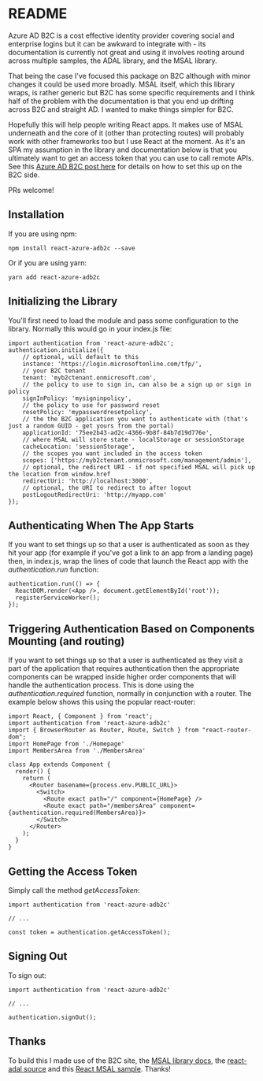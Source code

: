 # README

Azure AD B2C is a cost effective identity provider covering social and enterprise logins but it can be awkward to integrate with - its documentation is currently not great and using it involves rooting around across multiple samples, the ADAL library, and the MSAL library.

That being the case I've focused this package on B2C although with minor changes it could be used more broadly. MSAL itself, which this library wraps, is rather generic but B2C has some specific requirements and I think half of the problem with the documentation is that you end up drifting across B2C and straight AD. I wanted to make things simpler for B2C.

Hopefully this will help people writing React apps. It makes use of MSAL underneath and the core of it (other than protecting routes) will probably work with other frameworks too but I use React at the moment. As it's an SPA my assumption in the library and documentation below is that you ultimately want to get an access token that you can use to call remote APIs. See this [Azure AD B2C post here](https://docs.microsoft.com/en-us/azure/active-directory-b2c/active-directory-b2c-access-tokens) for details on how to set this up on the B2C side.

PRs welcome!

## Installation

If you are using npm:

    npm install react-azure-adb2c --save

Or if you are using yarn:

    yarn add react-azure-adb2c

## Initializing the Library

You'll first need to load the module and pass some configuration to the library. Normally this would go in your index.js file:

    import authentication from 'react-azure-adb2c';
    authentication.initialize({
        // optional, will default to this
        instance: 'https://login.microsoftonline.com/tfp/', 
        // your B2C tenant
        tenant: 'myb2ctenant.onmicrosoft.com',
        // the policy to use to sign in, can also be a sign up or sign in policy
        signInPolicy: 'mysigninpolicy',
        // the policy to use for password reset
        resetPolicy: 'mypasswordresetpolicy',
        // the the B2C application you want to authenticate with (that's just a random GUID - get yours from the portal)
        applicationId: '75ee2b43-ad2c-4366-9b8f-84b7d19d776e',
        // where MSAL will store state - localStorage or sessionStorage
        cacheLocation: 'sessionStorage',
        // the scopes you want included in the access token
        scopes: ['https://myb2ctenant.onmicrosoft.com/management/admin'],
        // optional, the redirect URI - if not specified MSAL will pick up the location from window.href
        redirectUri: 'http://localhost:3000',
        // optional, the URI to redirect to after logout
        postLogoutRedirectUri: 'http://myapp.com'
    });
    
## Authenticating When The App Starts

If you want to set things up so that a user is authenticated as soon as they hit your app (for example if you've got a link to an app from a landing page) then, in index.js, wrap the lines of code that launch the React app with the _authentication.run_ function:

    authentication.run(() => {
      ReactDOM.render(<App />, document.getElementById('root'));
      registerServiceWorker();  
    });

## Triggering Authentication Based on Components Mounting (and routing)

If you want to set things up so that a user is authenticated as they visit a part of the application that requires authentication then the appropriate components can be wrapped inside higher order components that will handle the authentication process. This is done using the _authentication.required_ function, normally in conjunction with a router. The example below shows this using the popular react-router:

    import React, { Component } from 'react';
    import authentication from 'react-azure-adb2c'
    import { BrowserRouter as Router, Route, Switch } from "react-router-dom";
    import HomePage from './Homepage'
    import MembersArea from './MembersArea'
    
    class App extends Component {
      render() {
        return (
          <Router basename={process.env.PUBLIC_URL}>
            <Switch>
              <Route exact path="/" component={HomePage} />
              <Route exact path="/membersArea" component={authentication.required(MembersArea)}>
            </Switch>
          </Router>
        );
      }
    }

## Getting the Access Token

Simply call the method _getAccessToken_:

    import authentication from 'react-azure-adb2c'

    // ...

    const token = authentication.getAccessToken();

## Signing Out

To sign out:

    import authentication from 'react-azure-adb2c'

    // ...

    authentication.signOut();

## Thanks

To build this I made use of the B2C site, the [MSAL library docs](https://github.com/AzureAD/microsoft-authentication-library-for-js), the [react-adal source](https://github.com/salvoravida/react-adal) and this [React MSAL sample](https://github.com/sunilbandla/react-msal-sample). Thanks!
